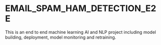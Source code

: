 # EMAIL_SPAM_HAM_DETECTION_E2E
This is an end to end machine learning AI and NLP project including model building, deployment, model monitoring and retraining.
